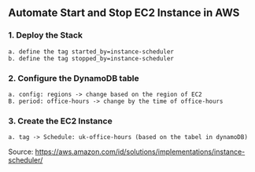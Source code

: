 ## Automate Start and Stop EC2 Instance in AWS 
### 1. Deploy the Stack 
    a. define the tag started_by=instance-scheduler
    b. define the tag stopped_by=instance-scheduler
### 2. Configure the DynamoDB table 
    a. config: regions -> change based on the region of EC2
    B. period: office-hours -> change by the time of office-hours
### 3. Create the EC2 Instance 
    a. tag -> Schedule: uk-office-hours (based on the tabel in dynamoDB)

Source: https://aws.amazon.com/id/solutions/implementations/instance-scheduler/ 
